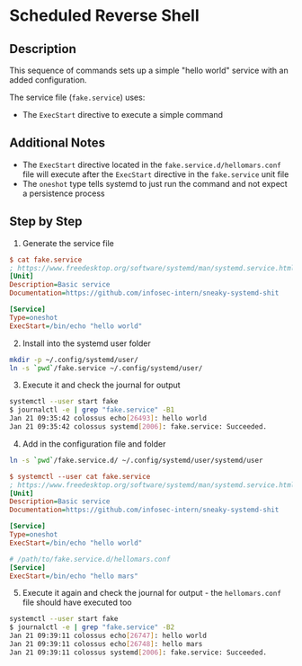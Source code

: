 # Scheduled Reverse Shell

## Description

This sequence of commands sets up a simple "hello world" service with an added configuration.

The service file (`fake.service`) uses:

* The `ExecStart` directive to execute a simple command

## Additional Notes

* The `ExecStart` directive located in the `fake.service.d/hellomars.conf` file will execute
  after the `ExecStart` directive in the `fake.service` unit file
* The `oneshot` type tells systemd to just run the command and not expect a persistence process

## Step by Step

1. Generate the service file

```ini
$ cat fake.service
; https://www.freedesktop.org/software/systemd/man/systemd.service.html
[Unit]
Description=Basic service
Documentation=https://github.com/infosec-intern/sneaky-systemd-shit

[Service]
Type=oneshot
ExecStart=/bin/echo "hello world"
```

2. Install into the systemd user folder

```sh
mkdir -p ~/.config/systemd/user/
ln -s `pwd`/fake.service ~/.config/systemd/user/
```

3. Execute it and check the journal for output

```sh
systemctl --user start fake
$ journalctl -e | grep "fake.service" -B1
Jan 21 09:35:42 colossus echo[26493]: hello world
Jan 21 09:35:42 colossus systemd[2006]: fake.service: Succeeded.
```

4. Add in the configuration file and folder

```sh
ln -s `pwd`/fake.service.d/ ~/.config/systemd/user/systemd/user
```

```ini
$ systemctl --user cat fake.service
; https://www.freedesktop.org/software/systemd/man/systemd.service.html
[Unit]
Description=Basic service
Documentation=https://github.com/infosec-intern/sneaky-systemd-shit

[Service]
Type=oneshot
ExecStart=/bin/echo "hello world"

# /path/to/fake.service.d/hellomars.conf
[Service]
ExecStart=/bin/echo "hello mars"
```

5. Execute it again and check the journal for output - the `hellomars.conf` file should have executed too

```sh
systemctl --user start fake
$ journalctl -e | grep "fake.service" -B2
Jan 21 09:39:11 colossus echo[26747]: hello world
Jan 21 09:39:11 colossus echo[26748]: hello mars
Jan 21 09:39:11 colossus systemd[2006]: fake.service: Succeeded.
```
